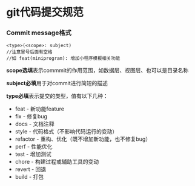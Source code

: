 # git代码提交规范

### Commit message格式  

```
<type>(<scope>: subject)
//注意冒号后面有空格
//如 feat(miniprogram): 增加小程序模板相关功能
```

**scope选填**表示commmit的作用范围，如数据层、视图层、也可以是目录名称  

**subject必填**用于对commit进行简短的描述  

**type必填**表示提交的类型，值有以下几种：

- feat - 新功能feature
- fix - 修复bug
- docs - 文档注释
- style - 代码格式（不影响代码运行的变动）
- refactor - 重构、优化（既不增加新功能，也不修复bug）
- perf - 性能优化
- test - 增加测试
- chore - 构建过程或辅助工具的变动
- revert - 回退
- build - 打包